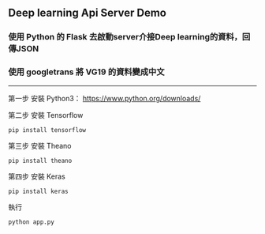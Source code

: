 ## Deep learning Api Server Demo

### 使用 Python 的 Flask 去啟動server介接Deep learning的資料，回傳JSON
### 使用 googletrans 將 VG19 的資料變成中文
---

第一步
安裝 Python3： https://www.python.org/downloads/


第二步 
安裝 Tensorflow
```
pip install tensorflow
```

第三步 
安裝 Theano
```
pip install theano
```

第四步 
安裝 Keras
```
pip install keras
```

執行 
```
python app.py
```